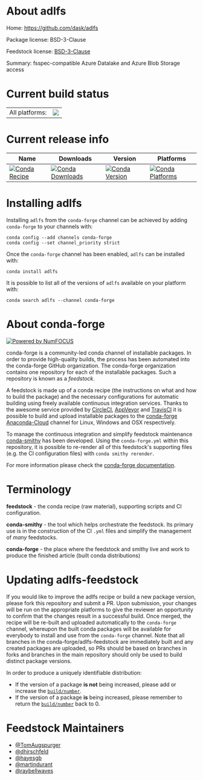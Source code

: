 About adlfs
===========

Home: https://github.com/dask/adlfs

Package license: BSD-3-Clause

Feedstock license: [BSD-3-Clause](https://github.com/conda-forge/adlfs-feedstock/blob/master/LICENSE.txt)

Summary: fsspec-compatible Azure Datalake and Azure Blob Storage access

Current build status
====================


<table><tr><td>All platforms:</td>
    <td>
      <a href="https://dev.azure.com/conda-forge/feedstock-builds/_build/latest?definitionId=10021&branchName=master">
        <img src="https://dev.azure.com/conda-forge/feedstock-builds/_apis/build/status/adlfs-feedstock?branchName=master">
      </a>
    </td>
  </tr>
</table>

Current release info
====================

| Name | Downloads | Version | Platforms |
| --- | --- | --- | --- |
| [![Conda Recipe](https://img.shields.io/badge/recipe-adlfs-green.svg)](https://anaconda.org/conda-forge/adlfs) | [![Conda Downloads](https://img.shields.io/conda/dn/conda-forge/adlfs.svg)](https://anaconda.org/conda-forge/adlfs) | [![Conda Version](https://img.shields.io/conda/vn/conda-forge/adlfs.svg)](https://anaconda.org/conda-forge/adlfs) | [![Conda Platforms](https://img.shields.io/conda/pn/conda-forge/adlfs.svg)](https://anaconda.org/conda-forge/adlfs) |

Installing adlfs
================

Installing `adlfs` from the `conda-forge` channel can be achieved by adding `conda-forge` to your channels with:

```
conda config --add channels conda-forge
conda config --set channel_priority strict
```

Once the `conda-forge` channel has been enabled, `adlfs` can be installed with:

```
conda install adlfs
```

It is possible to list all of the versions of `adlfs` available on your platform with:

```
conda search adlfs --channel conda-forge
```


About conda-forge
=================

[![Powered by NumFOCUS](https://img.shields.io/badge/powered%20by-NumFOCUS-orange.svg?style=flat&colorA=E1523D&colorB=007D8A)](http://numfocus.org)

conda-forge is a community-led conda channel of installable packages.
In order to provide high-quality builds, the process has been automated into the
conda-forge GitHub organization. The conda-forge organization contains one repository
for each of the installable packages. Such a repository is known as a *feedstock*.

A feedstock is made up of a conda recipe (the instructions on what and how to build
the package) and the necessary configurations for automatic building using freely
available continuous integration services. Thanks to the awesome service provided by
[CircleCI](https://circleci.com/), [AppVeyor](https://www.appveyor.com/)
and [TravisCI](https://travis-ci.com/) it is possible to build and upload installable
packages to the [conda-forge](https://anaconda.org/conda-forge)
[Anaconda-Cloud](https://anaconda.org/) channel for Linux, Windows and OSX respectively.

To manage the continuous integration and simplify feedstock maintenance
[conda-smithy](https://github.com/conda-forge/conda-smithy) has been developed.
Using the ``conda-forge.yml`` within this repository, it is possible to re-render all of
this feedstock's supporting files (e.g. the CI configuration files) with ``conda smithy rerender``.

For more information please check the [conda-forge documentation](https://conda-forge.org/docs/).

Terminology
===========

**feedstock** - the conda recipe (raw material), supporting scripts and CI configuration.

**conda-smithy** - the tool which helps orchestrate the feedstock.
                   Its primary use is in the construction of the CI ``.yml`` files
                   and simplify the management of *many* feedstocks.

**conda-forge** - the place where the feedstock and smithy live and work to
                  produce the finished article (built conda distributions)


Updating adlfs-feedstock
========================

If you would like to improve the adlfs recipe or build a new
package version, please fork this repository and submit a PR. Upon submission,
your changes will be run on the appropriate platforms to give the reviewer an
opportunity to confirm that the changes result in a successful build. Once
merged, the recipe will be re-built and uploaded automatically to the
`conda-forge` channel, whereupon the built conda packages will be available for
everybody to install and use from the `conda-forge` channel.
Note that all branches in the conda-forge/adlfs-feedstock are
immediately built and any created packages are uploaded, so PRs should be based
on branches in forks and branches in the main repository should only be used to
build distinct package versions.

In order to produce a uniquely identifiable distribution:
 * If the version of a package **is not** being increased, please add or increase
   the [``build/number``](https://docs.conda.io/projects/conda-build/en/latest/resources/define-metadata.html#build-number-and-string).
 * If the version of a package **is** being increased, please remember to return
   the [``build/number``](https://docs.conda.io/projects/conda-build/en/latest/resources/define-metadata.html#build-number-and-string)
   back to 0.

Feedstock Maintainers
=====================

* [@TomAugspurger](https://github.com/TomAugspurger/)
* [@dhirschfeld](https://github.com/dhirschfeld/)
* [@hayesgb](https://github.com/hayesgb/)
* [@martindurant](https://github.com/martindurant/)
* [@raybellwaves](https://github.com/raybellwaves/)

